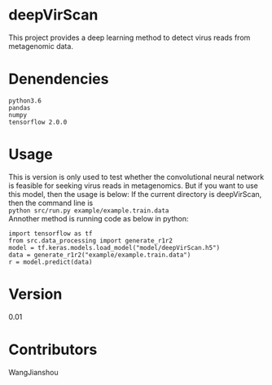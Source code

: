 # deepVirScan
This project provides a deep learning method to detect virus reads from metagenomic data.

# Denendencies
`python3.6`  
`pandas`  
`numpy`  
`tensorflow 2.0.0`  

# Usage
This is version is only used to test whether the convolutional neural network is feasible for seeking virus reads in metagenomics. But if you want to use this model, then the usage is below:
If the current directory is deepVirScan, then the command line is  
`python src/run.py example/example.train.data`  
Annother method is running code as below in python:
```
import tensorflow as tf
from src.data_processing import generate_r1r2
model = tf.keras.models.load_model("model/deepVirScan.h5")
data = generate_r1r2("example/example.train.data")
r = model.predict(data)
```

# Version
0.01

# Contributors
WangJianshou



